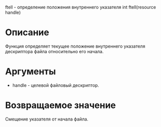 ftell - определение положения внутреннего указателя
    int ftell(resource handle)

Описание
========

Функция определяет текущее положение внутреннего указателя дескриптора файла относительно его начала.

Аргументы
=========

* handle - целевой файловый дескриптор.

Возвращаемое значение
=====================

Смещение указателя от начала файла.
